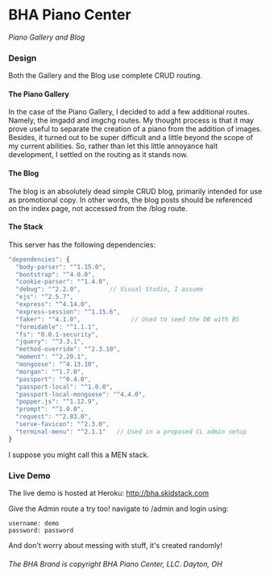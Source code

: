 ﻿# BHA Piano Center
*Piano Gallery and Blog*

### Design
Both the Gallery and the Blog use complete CRUD routing.

#### The Piano Gallery
In the case of the Piano Gallery, I decided to add a few additional routes.
Namely, the imgadd and imgchg routes.
My thought process is that it may prove useful to separate the creation of a piano from the addition of images.
Besides, it turned out to be super difficult and a little beyond the scope of my current abilities.
So, rather than let this little annoyance halt development, I settled on the routing as it stands now.

#### The Blog
The blog is an absolutely dead simple CRUD blog, primarily intended for use as promotional copy.
In other words, the blog posts should be referenced on the index page, not accessed from the /blog route.

#### The Stack
This server has the following dependencies:
```javascript
"dependencies": {
  "body-parser": "^1.15.0",
  "bootstrap": "^4.0.0",
  "cookie-parser": "^1.4.0",
  "debug": "^2.2.0",        // Visual Studio, I assume
  "ejs": "^2.5.7",
  "express": "^4.14.0",
  "express-session": "^1.15.6",
  "faker": "^4.1.0",              // Used to seed the DB with BS
  "formidable": "^1.1.1",
  "fs": "0.0.1-security",
  "jquery": "^3.3.1",
  "method-override": "^2.3.10",
  "moment": "^2.20.1",
  "mongoose": "^4.13.10",
  "morgan": "^1.7.0",
  "passport": "^0.4.0",
  "passport-local": "^1.0.0",
  "passport-local-mongoose": "^4.4.0",
  "popper.js": "^1.12.9",
  "prompt": "^1.0.0",
  "request": "^2.83.0",
  "serve-favicon": "^2.3.0",
  "terminal-menu": "^2.1.1"   // Used in a proposed CL admin setup
}
```

I suppose you might call this a MEN stack. 

### Live Demo
The live demo is hosted at Heroku: http://bha.skidstack.com

Give the Admin route a try too! navigate to /admin and login using:
```
username: demo
password: password
```
And don't worry about messing with stuff, it's created randomly!

###### The BHA Brand is copyright BHA Piano Center, LLC. Dayton, OH


